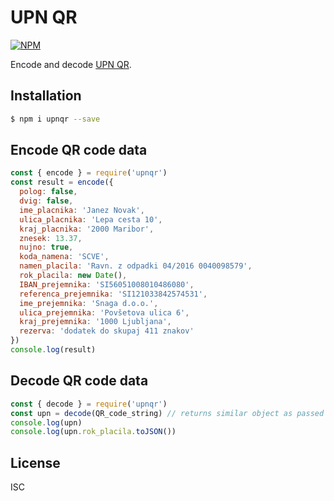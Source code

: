 # UPN QR

[![NPM][npm-image]][npm-url]

Encode and decode [UPN QR](https://upn-qr.si/).

## Installation
```zsh
$ npm i upnqr --save
```

## Encode QR code data

```js
const { encode } = require('upnqr')
const result = encode({
  polog: false,
  dvig: false,
  ime_placnika: 'Janez Novak',
  ulica_placnika: 'Lepa cesta 10',
  kraj_placnika: '2000 Maribor',
  znesek: 13.37,
  nujno: true,
  koda_namena: 'SCVE',
  namen_placila: 'Ravn. z odpadki 04/2016 0040098579',
  rok_placila: new Date(),
  IBAN_prejemnika: 'SI56051008010486080',
  referenca_prejemnika: 'SI121033842574531',
  ime_prejemnika: 'Snaga d.o.o.',
  ulica_prejemnika: 'Povšetova ulica 6',
  kraj_prejemnika: '1000 Ljubljana',
  rezerva: 'dodatek do skupaj 411 znakov'
})
console.log(result)
```

## Decode QR code data

```js
const { decode } = require('upnqr')
const upn = decode(QR_code_string) // returns similar object as passed in encode above
console.log(upn)
console.log(upn.rok_placila.toJSON())
```

## License
ISC

[npm-image]: https://img.shields.io/npm/v/upnqr.svg
[npm-url]: https://www.npmjs.com/package/upnqr
